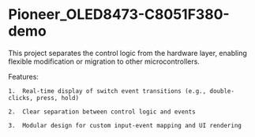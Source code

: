 # Pioneer_OLED8473-C8051F380-demo
This project separates the control logic from the hardware layer, enabling flexible modification or migration to other microcontrollers.

Features:

    1.  Real-time display of switch event transitions (e.g., double-clicks, press, hold)
    
    2.  Clear separation between control logic and events
    
    3.  Modular design for custom input-event mapping and UI rendering 

